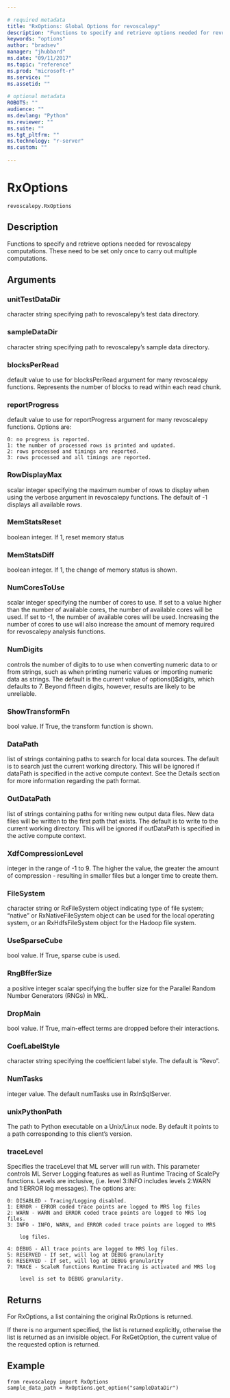 ```yaml
--- 
 
# required metadata 
title: "RxOptions: Global Options for revoscalepy" 
description: "Functions to specify and retrieve options needed for revoscalepy computations. These need to be set only once to carry out multiple computations." 
keywords: "options" 
author: "bradsev" 
manager: "jhubbard" 
ms.date: "09/11/2017" 
ms.topic: "reference" 
ms.prod: "microsoft-r" 
ms.service: "" 
ms.assetid: "" 
 
# optional metadata 
ROBOTS: "" 
audience: "" 
ms.devlang: "Python" 
ms.reviewer: "" 
ms.suite: "" 
ms.tgt_pltfrm: "" 
ms.technology: "r-server" 
ms.custom: "" 
 
---
```


# RxOptions


 



```
revoscalepy.RxOptions
```





## Description

Functions to specify and retrieve options needed for revoscalepy computations. These need to be set only once to carry out multiple computations.


## Arguments


### unitTestDataDir

character string specifying path to revoscalepy’s
test data directory.


### sampleDataDir

character string specifying path to revoscalepy’s
sample data directory.


### blocksPerRead

default value to use for blocksPerRead argument for
many revoscalepy functions. Represents the number of blocks to read within
each read chunk.


### reportProgress

default value to use for reportProgress argument for
many revoscalepy functions. Options are:

    0: no progress is reported.
    1: the number of processed rows is printed and updated.
    2: rows processed and timings are reported.
    3: rows processed and all timings are reported.


### RowDisplayMax

scalar integer specifying the maximum number of rows
to display when using the verbose argument in revoscalepy functions. The
default of -1 displays all available rows.


### MemStatsReset

boolean integer. If 1, reset memory status


### MemStatsDiff

boolean integer. If 1, the change of memory status is
shown.


### NumCoresToUse

scalar integer specifying the number of cores to use.
If set to a value higher than the number of available cores, the number of
available cores will be used. If set to -1, the number of available cores
will be used. Increasing the number of cores to use will also increase the
amount of memory required for revoscalepy analysis functions.


### NumDigits

controls the number of digits to to use when converting
numeric data to or from strings, such as when printing numeric values or
importing numeric data as strings. The default is the current value of
options()$digits, which defaults to 7. Beyond fifteen digits, however,
results are likely to be unreliable.


### ShowTransformFn

bool value. If True, the transform function is
shown.


### DataPath

list of strings containing paths to search for local data
sources. The default is to search just the current working directory. This
will be ignored if dataPath is specified in the active compute context. See
the Details section for more information regarding the path format.


### OutDataPath

list of strings containing paths for writing new
output data files. New data files will be written to the first path that
exists. The default is to write to the current working directory. This will
be ignored if outDataPath is specified in the active compute context.


### XdfCompressionLevel

integer in the range of -1 to 9. The higher the
value, the greater the amount of compression - resulting in smaller files
but a longer time to create them.


### FileSystem

character string or RxFileSystem object indicating type
of file system; “native” or RxNativeFileSystem object can be used for the
local operating system, or an RxHdfsFileSystem object for the Hadoop file
system.


### UseSparseCube

bool value. If True, sparse cube is used.


### RngBfferSize

a positive integer scalar specifying the buffer size
for the Parallel Random Number Generators (RNGs) in MKL.


### DropMain

bool value. If True, main-effect terms are dropped
before their interactions.


### CoefLabelStyle

character string specifying the coefficient label
style. The default is “Revo”.


### NumTasks

integer value. The default numTasks use in RxInSqlServer.


### unixPythonPath

The path to Python executable on a Unix/Linux node.
By default it points to a path corresponding to this client’s version.


### traceLevel

Specifies the traceLevel that ML server will run with. This
parameter controls ML Server Logging features as well as Runtime Tracing of
ScalePy functions. Levels are inclusive, (i.e. level 3:INFO includes levels
2:WARN and 1:ERROR log messages). The options are:

    0: DISABLED - Tracing/Logging disabled.
    1: ERROR - ERROR coded trace points are logged to MRS log files
    2: WARN - WARN and ERROR coded trace points are logged to MRS log files.
    3: INFO - INFO, WARN, and ERROR coded trace points are logged to MRS

        log files.

    4: DEBUG - All trace points are logged to MRS log files.
    5: RESERVED - If set, will log at DEBUG granularity
    6: RESERVED - If set, will log at DEBUG granularity
    7: TRACE - ScaleR functions Runtime Tracing is activated and MRS log

        level is set to DEBUG granularity.


## Returns

For RxOptions, a list containing the original RxOptions is returned.

If there is no argument specified, the list is returned explicitly, otherwise
the list is returned as an invisible object. For RxGetOption, the current value
of the requested option is returned.


## Example



```
from revoscalepy import RxOptions
sample_data_path = RxOptions.get_option("sampleDataDir")
```


